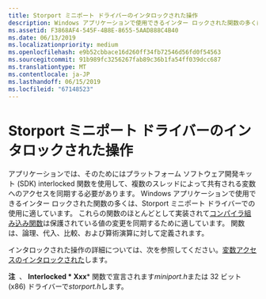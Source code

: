 ```yaml
---
title: Storport ミニポート ドライバーのインタロックされた操作
description: Windows アプリケーションで使用できるインター ロックされた関数の多くは、Storport ミニポート ドライバーでの使用に適しています。
ms.assetid: F3868AF4-545F-4B8E-8655-5AAD888C4B40
ms.date: 06/13/2019
ms.localizationpriority: medium
ms.openlocfilehash: e9b52cbbace16d260ff34fb72546d56fd0f54563
ms.sourcegitcommit: 91b989fc3256267fab89c36b1fa54ff039dcc687
ms.translationtype: MT
ms.contentlocale: ja-JP
ms.lasthandoff: 06/15/2019
ms.locfileid: "67148523"
---
```

# <a name="interlocked-operations-in-storport-miniport-drivers"></a>Storport ミニポート ドライバーのインタロックされた操作

アプリケーションでは、そのためにはプラットフォーム ソフトウェア開発キット (SDK) interlocked 関数を使用して、複数のスレッドによって共有される変数へのアクセスを同期する必要があります。 Windows アプリケーションで使用できるインター ロックされた関数の多くは、Storport ミニポート ドライバーでの使用に適しています。 これらの関数のほとんどとして実装されて[コンパイラ組み込み関数](https://docs.microsoft.com/cpp/intrinsics/compiler-intrinsics?view=vs-2019)は保護されている値の変更を同期するために適しています。
関数は、論理、代入、比較、および算術演算に対して定義されます。

インタロックされた操作の詳細については、次を参照してください。[変数アクセスのインタロックされた](https://docs.microsoft.com/en-us/windows/desktop/Sync/interlocked-variable-access)します。

**注**  、 **Interlocked * Xxx*** 関数で宣言されます*miniport.h*または 32 ビット (x86) ドライバーで*storport.h*します。